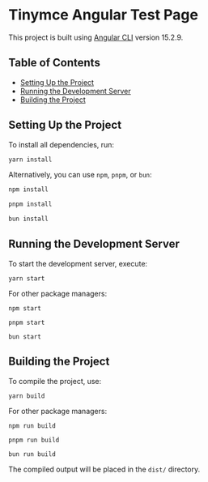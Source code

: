 # Tinymce Angular Test Page

This project is built using [Angular CLI](https://github.com/angular/angular-cli) version 15.2.9.

## Table of Contents
- [Setting Up the Project](#setting-up-the-project)
- [Running the Development Server](#running-the-development-server)
- [Building the Project](#building-the-project)

## Setting Up the Project
To install all dependencies, run:
```bash
yarn install
```

Alternatively, you can use `npm`, `pnpm`, or `bun`:

```bash
npm install
```

```bash
pnpm install
```

```bash
bun install
```

## Running the Development Server
To start the development server, execute:
```shell
yarn start
```

For other package managers:
```shell
npm start
```

```shell
pnpm start
```

```shell
bun start
```

## Building the Project
To compile the project, use:
```shell
yarn build
```

For other package managers:
```shell
npm run build
```

```shell
pnpm run build
```

```shell
bun run build
```

The compiled output will be placed in the `dist/` directory.
